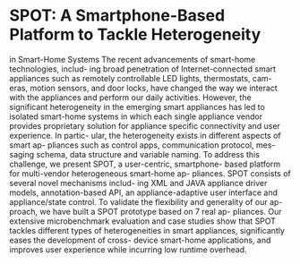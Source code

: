 # SPOT: A Smartphone-Based Platform to Tackle Heterogeneity
in Smart-Home Systems 
 The recent advancements of smart-home technologies, includ-
ing broad penetration of Internet-connected smart appliances
such as remotely controllable LED lights, thermostats, cam-
eras, motion sensors, and door locks, have changed the way we
interact with the appliances and perform our daily activities.
However, the significant heterogeneity in the emerging smart
appliances has led to isolated smart-home systems in which
each single appliance vendor provides proprietary solution for
appliance specific connectivity and user experience. In partic-
ular, the heterogeneity exists in different aspects of smart ap-
pliances such as control apps, communication protocol, mes-
saging schema, data structure and variable naming. To address
this challenge, we present SPOT, a user-centric, smartphone-
based platform for multi-vendor heterogeneous smart-home ap-
pliances. SPOT consists of several novel mechanisms includ-
ing XML and JAVA appliance driver models, annotation-based
API, an appliance-adaptive user interface and appliance/state
control. To validate the flexibility and generality of our ap-
proach, we have built a SPOT prototype based on 7 real ap-
pliances. Our extensive microbenchmark evaluation and case
studies show that SPOT tackles different types of heterogeneities
in smart appliances, significantly eases the development of cross-
device smart-home applications, and improves user experience
while incurring low runtime overhead.
